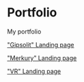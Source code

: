 # Portfolio 
My portfolio


["Gipsolit" Landing page](https://Kserxs-23.github.io/Gipsolit/index.min.html 'First work')


["Merkury" Landing page](https://Kserxs-23.github.io/Merkury/index.html 'Second work')

["VR" Landing page](https://Kserxs-23.github.io/VR-project/index.html 'Second work')


